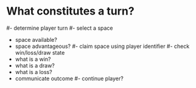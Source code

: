 # What constitutes a turn?

#- determine player turn
#- select a space
  - space available?
  - space advantageous?
#- claim space using player identifier
#- check win/loss/draw state
  - what is a win?
  - what is a draw?
  - what is a loss?
  - communicate outcome
#- continue player?
